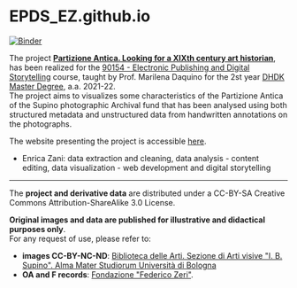 # EPDS_EZ.github.io
<!--#[![Binder](https://mybinder.org/badge_logo.svg)](https://mybinder.org/v2/gh/enri-ca.github.io/EPDS_EZ/main)-->

[![Binder](https://mybinder.org/badge_logo.svg)](https://mybinder.org/v2/gh/enri-ca/EPDS_EZ/main)

The project <a href="https://enri-ca.github.io/EPDS_EZ/index.html" target="_blank"><b>Partizione Antica. Looking for a XIXth century art historian</b></a>, has been realized for the <a href="https://www.unibo.it/it/didattica/insegnamenti/insegnamento/2021/443749" target="_blank">90154 - Electronic Publishing and Digital Storytelling</a> course, taught by Prof. Marilena Daquino for the 2st year <a href="https://corsi.unibo.it/2cycle/DigitalHumanitiesKnowledge" target="_blank">DHDK Master Degree</a>, a.a. 2021-22.<br>
The project aims to visualizes some characteristics of the Partizione Antica of the Supino photographic Archival fund that has been analysed using both structured metadata and unstructured data from handwritten annotations on the photographs.
<br>

The website presenting the project is accessible [here](https://enri-ca.github.io/EPDS_EZ/). 

- Enrica Zani: data extraction and cleaning, data analysis - content editing, data visualization - web development and digital storytelling

<hr>
The <b>project and derivative data</b> are distributed under a CC-BY-SA Creative Commons Attribution-ShareAlike 3.0 License.</br>

<b>Original images and data are published for illustrative and didactical purposes only</b>.</br>
For any request of use, please refer to:
<ul>
 <li><b>images CC-BY-NC-ND</b>: <a href="mailto:abis.arti-av@unibo.it">Biblioteca delle Arti. Sezione di Arti visive "I. B. Supino". Alma Mater Studiorum Università di Bologna</a></li>
 <li><b>OA and F records</b>: <a href="mailto:fondazionezeri.fototeca@unibo.it">Fondazione "Federico Zeri"</a>.</li>
 </ul>
